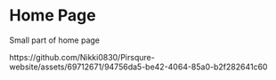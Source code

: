 <h1>Home Page</h1>
<p>Small part of home page</p>
https://github.com/Nikki0830/Pirsqure-website/assets/69712671/94756da5-be42-4064-85a0-b2f282641c60
